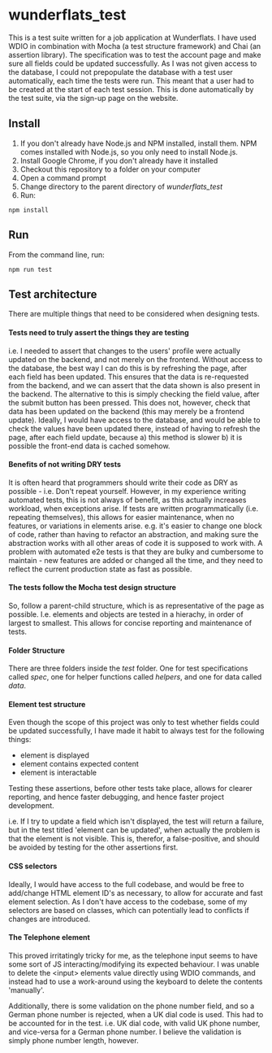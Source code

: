 # wunderflats_test

This is a test suite written for a job application at Wunderflats. I have used WDIO in combination with Mocha (a test structure framework) and Chai (an assertion library). The specification was to test the account page and make sure all fields could be updated successfully. As I was not given access to the database, I could not prepopulate the database with a test user automatically, each time the tests were run. This meant that a user had to be created at the start of each test session. This is done automatically by the test suite, via the sign-up page on the website.

## Install

1. If you don't already have Node.js and NPM installed, install them. NPM comes installed with Node.js, so you only need to install Node.js.
2. Install Google Chrome, if you don't already have it installed
2. Checkout this repository to a folder on your computer
3. Open a command prompt
4. Change directory to the parent directory of *wunderflats_test*
5. Run:

```
npm install
```
## Run
From the command line, run:
```
npm run test
```

## Test architecture

There are multiple things that need to be considered when designing tests.

#### Tests need to truly assert the things they are testing

i.e. I needed to assert that changes to the users' profile were actually updated on the backend, and not merely on the frontend. Without access to the database, the best way I can do this is by refreshing the page, after each field has been updated. This ensures that the data is re-requested from the backend, and we can assert that the data shown is also present in the backend. The alternative to this is simply checking the field value, after the submit button has been pressed. This does not, however, check that data has been updated on the backend (this may merely be a frontend update). Ideally, I would have access to the database, and would be able to check the values have been updated there, instead of having to refresh the page, after each field update, because a) this method is slower b) it is possible the front-end data is cached somehow.

#### Benefits of not writing DRY tests

It is often heard that programmers should write their code as DRY as possible - i.e. Don't repeat yourself. However, in my experience writing automated tests, this is not always of benefit, as this actually increases workload, when exceptions arise. If tests are written programmatically (i.e. repeating themselves), this allows for easier maintenance, when no features, or variations in elements arise. e.g. it's easier to change one block of code, rather than having to refactor an abstraction, and making sure the abstraction works with all other areas of code it is supposed to work with. A problem with automated e2e tests is that they are bulky and cumbersome to maintain - new features are added or changed all the time, and they need to reflect the current production state as fast as possible.

#### The tests follow the Mocha test design structure

So, follow a parent-child structure, which is as representative of the page as possible. I.e. elements and objects are tested in a hierachy, in order of largest to smallest. This allows for concise reporting and maintenance of tests.

#### Folder Structure

There are three folders inside the *test* folder. One for test specifications called *spec*, one for helper functions called *helpers*, and one for data called *data*.

#### Element test structure

Even though the scope of this project was only to test whether fields could be updated successfully, I have made it habit to always test for the following things:
- element is displayed
- element contains expected content
- element is interactable

Testing these assertions, before other tests take place, allows for clearer reporting, and hence faster debugging, and hence faster project development.

i.e. If I try to update a field which isn't displayed, the test will return a failure, but in the test titled 'element can be updated', when actually the problem is that the element is not visible. This is, therefor, a false-positive, and should be avoided by testing for the other assertions first.

#### CSS selectors

Ideally, I would have access to the full codebase, and would be free to add/change HTML element ID's as necessary, to allow for accurate and fast element selection. As I don't have access to the codebase, some of my selectors are based on classes, which can potentially lead to conflicts if changes are introduced.

#### The Telephone element
This proved irritatingly tricky for me, as the telephone input seems to have some sort of JS interacting/modifying its expected behaviour. I was unable to delete the \<input\> elements value directly using WDIO commands, and instead had to use a work-around using the keyboard to delete the contents 'manually'.

Additionally, there is some validation on the phone number field, and so a German phone number is rejected, when a UK dial code is used. This had to be accounted for in the test. i.e. UK dial code, with valid UK phone number, and vice-versa for a German phone number. I believe the validation is simply phone number length, however.
